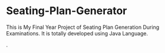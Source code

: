 # Seating-Plan-Generator

This is My Final Year Project of Seating Plan Generation During Examinations. It is totally developed using Java Language.









































































































































































































































































































































































































.






































